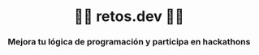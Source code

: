 <div align="center">

# 👨‍💻 retos.dev 👩‍💻
### Mejora tu lógica de programación y participa en hackathons

</div>
